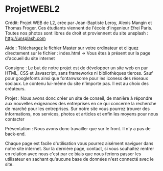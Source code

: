 # ProjetWEBL2

Crédit:
Projet WEB de L2, crée par Jean-Baptiste Leroy, Alexis Mangin et Thomas Froger.
Ces étudiants viennent de l'école d'ingenieur Efrei Paris.
Toutes nos photos sont libres de droit et proviennent du site unsplash : http://unsplash.com

Aide :
Téléchargez le fichier Master sur votre ordinateur et cliquez directement sur le fichier : index.html ->
Vous êtes à présent sur la page d'accueil du site internet

Consigne : 
Le but de notre projet est de développer un site web en pur HTML, CSS et Javascript, sans frameworks ni bibliothèques 
tierces. Sauf pour googlefonts ainsi que fontanwsome pour les iconess des réseaux sociaux.  Le contenu lui-même du site n'importe pas. Il est au choix des créateurs.

Projet : 
Nous avons donc créer un site de conseil, de manière à répondre aux nouvelles exigeances des entreprises en ce qui 
concerne la recherche de marché pour les entreprises.
Sur notre site vous pourrez trouver des informations, nos services, photos et articles et enfin les moyens pour nous contacter

Présentation : 
Nous avons donc travailler que sur le front. Il n'y a pas de back-end.

Chaque page est facile d'utilisation vous pourrez aisément naviguer dans notre site internet. Sur la dernière page, contact, 
si vous souhaitez rentrer en relation avec nous c'est par ce biais que nous ferions passer les utilisateur en sachant qu'aucune base de données n'est connecté avec le site.

